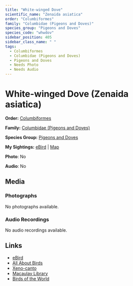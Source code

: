 ```yaml
---
title: "White-winged Dove"
scientific_name: "Zenaida asiatica"
order: "Columbiformes"
family: "Columbidae (Pigeons and Doves)"
species_group: "Pigeons and Doves"
species_code: "whwdov"
sidebar_position: 405
sidebar_class_name: " "
tags: 
  - Columbiformes
  - Columbidae (Pigeons and Doves)
  - Pigeons and Doves
  - Needs Photo
  - Needs Audio
---
```


# White-winged Dove (Zenaida asiatica)

**Order:** [Columbiformes](/tags/columbiformes)

**Family:** [Columbidae (Pigeons and Doves)](/tags/columbidae-pigeons-and-doves)

**Species Group:** [Pigeons and Doves](/tags/pigeons-and-doves)

**My Sightings:** [eBird](https://ebird.org/lifelist?r=world&time=life&spp=whwdov) | [Map](/map?species_code=whwdov)

**Photo**: No 

**Audio**: No

## Media
### Photographs
No photographs available.

### Audio Recordings
No audio recordings available.

## Links
* [eBird](https://ebird.org/species/whwdov) 
* [All About Birds](https://www.allaboutbirds.org/guide/whwdov) 
* [Xeno-canto](https://www.xeno-canto.org/species/zenaida-asiatica) 
* [Macaulay Library](https://search.macaulaylibrary.org/catalog?taxonCode=whwdov&sort=rating_rank_desc)
* [Birds of the World](https://birdsoftheworld.org/bow/species/whwdov)
